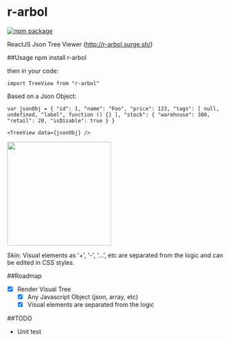 # r-arbol
[![npm package](https://img.shields.io/badge/npm-0.3.0-brightgreen.svg)](https://www.npmjs.com/package/r-arbol)

ReactJS Json Tree Viewer (http://r-arbol.surge.sh/)

##Usage
npm install r-arbol

then in your code:

`import TreeView from "r-arbol"`

Based on a Json Object:

`var jsonObj = {
  "id": 1,
  "name": "Foo",
  "price": 123,
  "tags": [
    null,
    undefined,
    "label",
    function () {}
  ],
  "stock": {
    "warehouse": 300,
    "retail": 20,
    "isDisable": true
  }
}`

`<TreeView data={jsonObj} />`

[<img src="http://r-arbol.surge.sh/tree-sample.png" width="242">](http://r-arbol.surge.sh/)

Skin:
Visual elements as '+', '-', '...', etc are separated from the logic and can be edited in CSS styles.

##Roadmap
- [x] Render Visual Tree
	- [x] Any Javascript Object (json, array, etc)
	- [x] Visual elements are separated from the logic

##TODO
- Unit test
